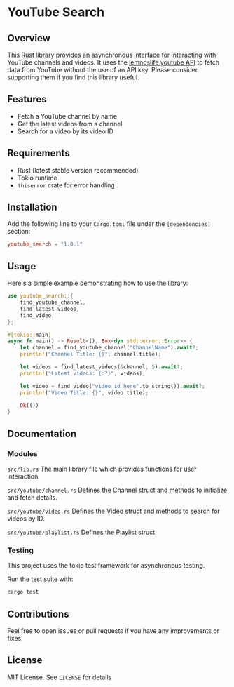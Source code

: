 # YouTube Search

## Overview

This Rust library provides an asynchronous interface for interacting with YouTube channels and videos. It uses the [lemnoslife youtube API](https://yt.lemnoslife.com) to fetch data from YouTube without the use of an API key. Please consider supporting them if you find this library useful.

## Features

- Fetch a YouTube channel by name
- Get the latest videos from a channel
- Search for a video by its video ID

## Requirements

- Rust (latest stable version recommended)
- Tokio runtime
- `thiserror` crate for error handling

## Installation

Add the following line to your `Cargo.toml` file under the `[dependencies]` section:

```toml
youtube_search = "1.0.1"
```

## Usage
Here's a simple example demonstrating how to use the library:

```rust
use youtube_search::{
    find_youtube_channel,
    find_latest_videos,
    find_video,
};

#[tokio::main]
async fn main() -> Result<(), Box<dyn std::error::Error>> {
    let channel = find_youtube_channel("ChannelName").await?;
    println!("Channel Title: {}", channel.title);

    let videos = find_latest_videos(&channel, 5).await?;
    println!("Latest videos: {:?}", videos);

    let video = find_video("video_id_here".to_string()).await?;
    println!("Video Title: {}", video.title);

    Ok(())
}
```

## Documentation

### Modules
`src/lib.rs`
The main library file which provides functions for user interaction.

`src/youtube/channel.rs`
Defines the Channel struct and methods to initialize and fetch details.

`src/youtube/video.rs`
Defines the Video struct and methods to search for videos by ID.

`src/youtube/playlist.rs`
Defines the Playlist struct.

### Testing

This project uses the tokio test framework for asynchronous testing.

Run the test suite with:

```bash
cargo test
```

## Contributions

Feel free to open issues or pull requests if you have any improvements or fixes.

## License

MIT License. See `LICENSE` for details
